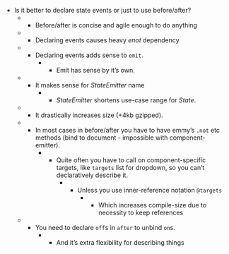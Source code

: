 * Is it better to declare state events or just to use before/after?
	* - Before/after is concise and agile enough to do anything
	* - Declaring events causes heavy _enot_ dependency
	* + Declaring events adds sense to `emit`.
		* - Emit has sense by it’s own.
	* + It makes sense for _StateEmitter_ name
		* - _StateEmitter_ shortens use-case range for _State_.
	* - It drastically increases size (+4kb gzipped).
	* + In most cases in before/after you have to have emmy’s `.not` etc methods (bind to document - impossible with component-emitter).
		* - Quite often you have to call on component-specific targets, like `targets` list for dropdown, so you can’t declaratively describe it.
			* + Unless you use inner-reference notation `@targets`
				* - Which increases compile-size due to necessity to keep references
	* + You need to declare `off`s in `after` to unbind `on`s.
		* - And it’s extra flexibility for describing things